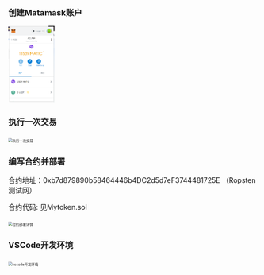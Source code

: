 

### 创建Matamask账户

<img src="https://github.com/VioletSakura777/learnblockchain_homework/blob/main/w1/picture/Matamask%E8%B4%A6%E6%88%B7%E5%88%9B%E5%BB%BA.png" alt="Matamask账户创建" style="zoom:20%;" />

### 执行一次交易

<img src="C:\Users\hjm10\Desktop\learnblockchain_homework\w1\picture\执行一次交易.png" alt="执行一次交易" style="zoom:50%;" />



### 编写合约并部署

合约地址：0xb7d879890b58464446b4DC2d5d7eF3744481725E （Ropsten测试网）

合约代码: 见Mytoken.sol

<img src="C:\Users\hjm10\Desktop\learnblockchain_homework\w1\picture\合约部署详情.png" alt="合约部署详情" style="zoom:50%;" />



### VSCode开发环境

<img src="C:\Users\hjm10\Desktop\learnblockchain_homework\w1\picture\vscode开发环境.png" alt="vscode开发环境" style="zoom:50%;" />
